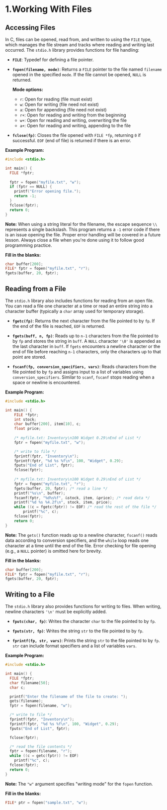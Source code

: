 
# 1.Working With Files

## Accessing Files

In C, files can be opened, read from, and written to using the `FILE` type, which manages the file stream and tracks where reading and writing last occurred. The `stdio.h` library provides functions for file handling:

- **`FILE`**: Typedef for defining a file pointer.

- **`fopen(filename, mode)`**: Returns a `FILE` pointer to the file named `filename` opened in the specified `mode`. If the file cannot be opened, `NULL` is returned.

  **Mode options:**
  - `r`: Open for reading (file must exist)
  - `w`: Open for writing (file need not exist)
  - `a`: Open for appending (file need not exist)
  - `r+`: Open for reading and writing from the beginning
  - `w+`: Open for reading and writing, overwriting the file
  - `a+`: Open for reading and writing, appending to the file

- **`fclose(fp)`**: Closes the file opened with `FILE *fp`, returning `0` if successful. `EOF` (end of file) is returned if there is an error.

**Example Program:**

```c
#include <stdio.h>

int main() {
  FILE *fptr;
  
  fptr = fopen("myfile.txt", "w");
  if (fptr == NULL) {
    printf("Error opening file.");
    return -1;
  }
  fclose(fptr);
  return 0;
}
```

**Note:** When using a string literal for the filename, the escape sequence `\\` represents a single backslash. This program returns a `-1` error code if there is an issue opening the file. Proper error handling will be covered in a future lesson. Always close a file when you're done using it to follow good programming practice.

**Fill in the blanks:**

```c
char buffer[200];
FILE* fptr = fopen("myfile.txt", "r");
fgets(buffer, 20, fptr);
```

## Reading from a File

The `stdio.h` library also includes functions for reading from an open file. You can read a file one character at a time or read an entire string into a character buffer (typically a `char` array used for temporary storage).

- **`fgetc(fp)`**: Returns the next character from the file pointed to by `fp`. If the end of the file is reached, `EOF` is returned.

- **`fgets(buff, n, fp)`**: Reads up to `n-1` characters from the file pointed to by `fp` and stores the string in `buff`. A `NULL` character `'\0'` is appended as the last character in `buff`. If `fgets` encounters a newline character or the end of file before reaching `n-1` characters, only the characters up to that point are stored.

- **`fscanf(fp, conversion_specifiers, vars)`**: Reads characters from the file pointed to by `fp` and assigns input to a list of variables using `conversion_specifiers`. Similar to `scanf`, `fscanf` stops reading when a space or newline is encountered.

**Example Program:**

```c
#include <stdio.h>

int main() {
    FILE *fptr;
    int stock;
    char buffer[200], item[10], c;
    float price;
    
    /* myfile.txt: Inventory\n100 Widget 0.29\nEnd of List */
    fptr = fopen("myfile.txt", "w");

    /* write to file */
    fprintf(fptr, "Inventory\n");
    fprintf(fptr, "%d %s %f\n", 100, "Widget", 0.29);
    fputs("End of List", fptr);
    fclose(fptr);
    
    /* myfile.txt: Inventory\n100 Widget 0.29\nEnd of List */
    fptr = fopen("myfile.txt", "r");
    fgets(buffer, 20, fptr); /* read a line */
    printf("%s\n", buffer);
    fscanf(fptr, "%d%s%f", &stock, item, &price); /* read data */
    printf("%d %s %4.2f\n", stock, item, price);
    while ((c = fgetc(fptr)) != EOF) /* read the rest of the file */
        printf("%c", c);
    fclose(fptr);
    return 0;
}
```

**Note:** The `gets()` function reads up to a newline character, `fscanf()` reads data according to conversion specifiers, and the `while` loop reads one character at a time until the end of the file. Error checking for file opening (e.g., a `NULL` pointer) is omitted here for brevity.

**Fill in the blanks:**

```c
char buffer[200];
FILE* fptr = fopen("myfile.txt", "r");
fgets(buffer, 20, fptr);
```

## Writing to a File

The `stdio.h` library also provides functions for writing to files. When writing, newline characters `'\n'` must be explicitly added.

- **`fputc(char, fp)`**: Writes the character `char` to the file pointed to by `fp`.

- **`fputs(str, fp)`**: Writes the string `str` to the file pointed to by `fp`.

- **`fprintf(fp, str, vars)`**: Prints the string `str` to the file pointed to by `fp`. `str` can include format specifiers and a list of variables `vars`.

**Example Program:**

```c
#include <stdio.h>

int main() {
  FILE *fptr;
  char filename[50];
  char c;

  printf("Enter the filename of the file to create: ");
  gets(filename);
  fptr = fopen(filename, "w");

  /* write to file */
  fprintf(fptr, "Inventory\n");
  fprintf(fptr, "%d %s %f\n", 100, "Widget", 0.29);
  fputs("End of List", fptr);

  fclose(fptr);

  /* read the file contents */
  fptr = fopen(filename, "r");
  while ((c = getc(fptr)) != EOF)
    printf("%c", c);
  fclose(fptr);
  return 0;
}
```

**Note:** The `"w"` argument specifies "writing mode" for the `fopen` function.

**Fill in the blanks:**

```c
FILE* ptr = fopen("sample.txt", "w");
```

